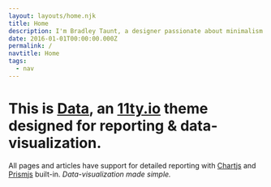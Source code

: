 ```yaml
---
layout: layouts/home.njk
title: Home
description: I'm Bradley Taunt, a designer passionate about minimalism and web performance.
date: 2016-01-01T00:00:00.000Z
permalink: /
navtitle: Home
tags:
  - nav
---
```


<h1>This is <a href="https://github.com/bradleytaunt/data-11ty">Data</a>, an <a href="https://www.11ty.io/">11ty.io</a> theme designed for reporting &amp; data-visualization.</h1>

All pages and articles have support for detailed reporting with <a href="https://www.chartjs.org/">Chartjs</a> and <a href="https://prismjs.com/">Prismjs</a> built-in. <i>Data-visualization made simple.</i>

